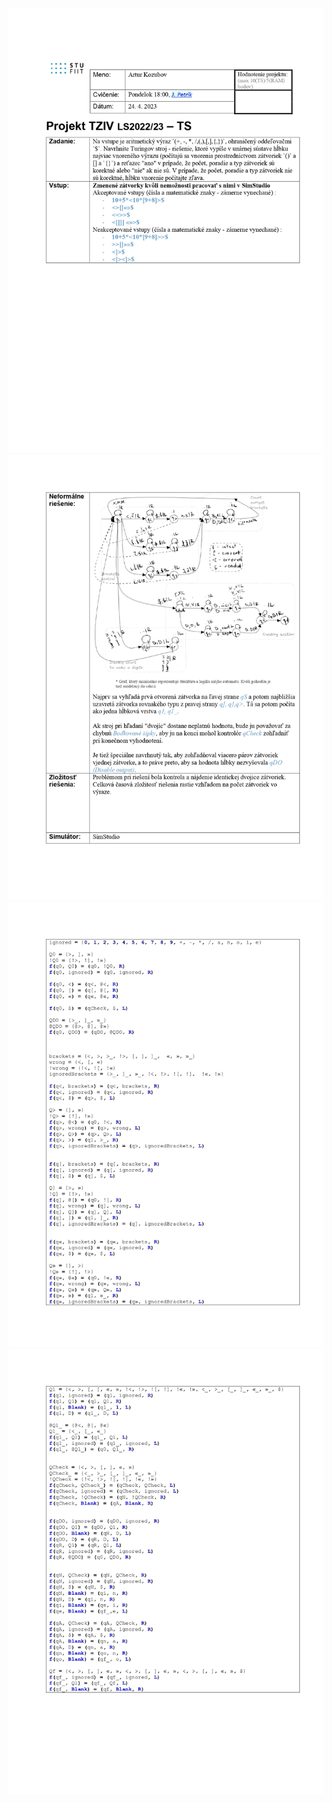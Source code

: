 ![documentation_page-0001.jpg](resources%2Fdocumentation_page-0001.jpg)
![documentation_page-0002.jpg](resources%2Fdocumentation_page-0002.jpg)
![documentation_page-0003.jpg](resources%2Fdocumentation_page-0003.jpg)
![documentation_page-0004.jpg](resources%2Fdocumentation_page-0004.jpg)